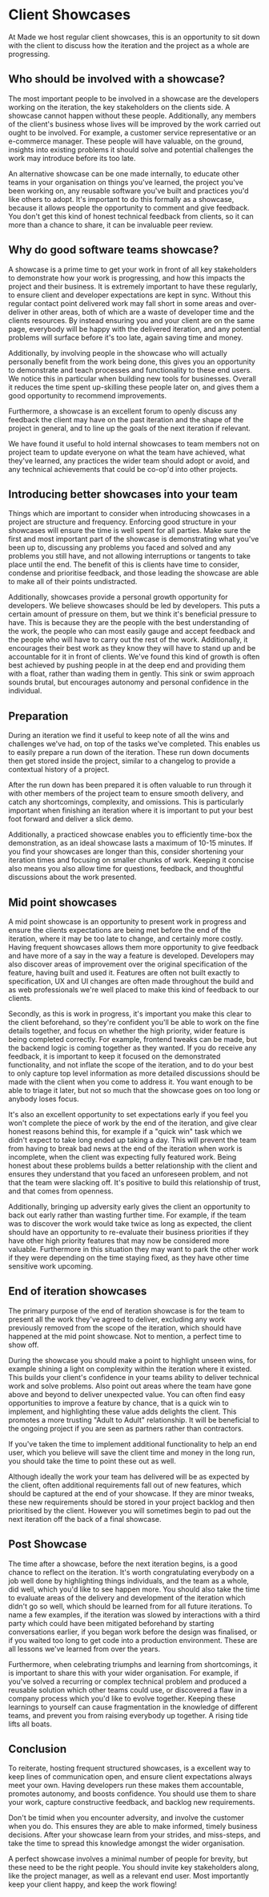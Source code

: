 # Client Showcases

At Made we host regular client showcases, this is an opportunity to sit down with the client to discuss how the iteration and the project as a whole are progressing.

## Who should be involved with a showcase?

The most important people to be involved in a showcase are the developers working on the iteration, the key stakeholders on the clients side. A showcase cannot happen without these people. Additionally, any members of the client's business whose lives will be improved by the work carried out ought to be involved. For example, a customer service representative or an e-commerce manager. These people will have valuable, on the ground, insights into existing problems it should solve and potential challenges the work may introduce before its too late.

An alternative showcase can be one made internally, to educate other teams in your organisation on things you've learned, the project you've been working on, any reusable software you've built and practices you'd like others to adopt. It's important to do this formally as a showcase, because it allows people the opportunity to comment and give feedback. You don't get this kind of honest technical feedback from clients, so it can more than a chance to share, it can be invaluable peer review.

## Why do good software teams showcase?

A showcase is a prime time to get your work in front of all key stakeholders to demonstrate how your work is progressing, and how this impacts the project and their business. It is extremely important to have these regularly, to ensure client and developer expectations are kept in sync. Without this regular contact point delivered work may fall short in some areas and over-deliver in other areas, both of which are a waste of developer time and the clients resources. By instead ensuring you and your client are on the same page, everybody will be happy with the delivered iteration, and any potential problems will surface before it's too late, again saving time and money.

Additionally, by involving people in the showcase who will actually personally benefit from the work being done, this gives you an opportunity to demonstrate and teach processes and functionality to these end users. We notice this in particular when building new tools for businesses. Overall it reduces the time spent up-skilling these people later on, and gives them a good opportunity to recommend improvements.

Furthermore, a showcase is an excellent forum to openly discuss any feedback the client may have on the past iteration and the shape of the project in general, and to line up the goals of the next iteration if relevant.

We have found it useful to hold internal showcases to team members not on project team to update everyone on what the team have achieved, what they've learned, any practices the wider team should adopt or avoid, and any technical achievements that could be co-op'd into other projects.

## Introducing better showcases into your team

Things which are important to consider when introducing showcases in a project are structure and frequency. Enforcing good structure in your showcases will ensure the time is well spent for all parties. Make sure the first and most important part of the showcase is demonstrating what you've been up to, discussing any problems you faced and solved and any problems you still have, and not allowing interruptions or tangents to take place until the end. The benefit of this is clients have time to consider, condense and prioritise feedback, and those leading the showcase are able to make all of their points undistracted.

Additionally, showcases provide a personal growth opportunity for developers. We believe showcases should be led by developers. This puts a certain amount of pressure on them, but we think it's beneficial pressure to have. This is because they are the people with the best understanding of the work, the people who can most easily gauge and accept feedback and the people who will have to carry out the rest of the work. Additionally, it encourages their best work as they know they will have to stand up and be accountable for it in front of clients. We've found this kind of growth is often best achieved by pushing people in at the deep end and providing them with a float, rather than wading them in gently. This sink or swim approach sounds brutal, but encourages autonomy and personal confidence in the individual.

## Preparation

During an iteration we find it useful to keep note of all the wins and challenges we've had, on top of the tasks we've completed. This enables us to easily prepare a run down of the iteration. These run down documents then get stored inside the project, similar to a changelog to provide a contextual history of a project.

After the run down has been prepared it is often valuable to run through it with other members of the project team to ensure smooth delivery, and catch any shortcomings, complexity, and omissions. This is particularly important when finishing an iteration where it is important to put your best foot forward and deliver a slick demo.

Additionally, a practiced showcase enables you to efficiently time-box the demonstration, as an ideal showcase lasts a maximum of 10-15 minutes. If you find your showcases are longer than this, consider shortening your iteration times and focusing on smaller chunks of work. Keeping it concise also means you also allow time for questions, feedback, and thoughtful discussions about the work presented.

## Mid point showcases

A mid point showcase is an opportunity to present work in progress and ensure the clients expectations are being met before the end of the iteration, where it may be too late to change, and certainly more costly. Having frequent showcases allows them more opportunity to give feedback and have more of a say in the way a feature is developed. Developers may also discover areas of improvement over the original specification of the feature, having built and used it. Features are often not built exactly to specification, UX and UI changes are often made throughout the build and as web professionals we're well placed to make this kind of feedback to our clients.

Secondly, as this is work in progress, it's important you make this clear to the client beforehand, so they're confident you'll be able to work on the fine details together, and focus on whether the high priority, wider feature is being completed correctly. For example, frontend tweaks can be made, but the backend logic is coming together as they wanted. If you do receive any feedback, it is important to keep it focused on the demonstrated functionality, and not inflate the scope of the iteration, and to do your best to only capture top level information as more detailed discussions should be made with the client when you come to address it. You want enough to be able to triage it later, but not so much that the showcase goes on too long or anybody loses focus.

It's also an excellent opportunity to set expectations early if you feel you won't complete the piece of work by the end of the iteration, and give clear honest reasons behind this, for example if a "quick win" task which we didn't expect to take long ended up taking a day. This will prevent the team from having to break bad news at the end of the iteration when work is incomplete, when the client was expecting fully featured work. Being honest about these problems builds a better relationship with the client and ensures they understand that you faced an unforeseen problem, and not that the team were slacking off. It's positive to build this relationship of trust, and that comes from openness.

Additionally, bringing up adversity early gives the client an opportunity to back out early rather than wasting further time. For example, if the team was to discover the work would take twice as long as expected, the client should have an opportunity to re-evaluate their business priorities if they have other high priority features that may now be considered more valuable. Furthermore in this situation they may want to park the other work if they were depending on the time staying fixed, as they have other time sensitive work upcoming.


## End of iteration showcases

The primary purpose of the end of iteration showcase is for the team to present all the work they've agreed to deliver, excluding any work previously removed from the scope of the iteration, which should have happened at the mid point showcase. Not to mention, a perfect time to show off.

During the showcase you should make a point to highlight unseen wins, for example shining a light on complexity within the iteration where it existed. This builds your client's confidence in your teams ability to deliver technical work and solve problems. Also point out areas where the team have gone above and beyond to deliver unexpected value. You can often find easy opportunities to improve a feature by chance, that is a quick win to implement, and highlighting these value adds delights the client. This promotes a more trusting "Adult to Adult" relationship. It will be beneficial to the ongoing project if you are seen as partners rather than contractors.

If you've taken the time to implement additional functionality to help an end user, which you believe will save the client time and money in the long run, you should take the time to point these out as well.

Although ideally the work your team has delivered will be as expected by the client, often additional requirements fall out of new features, which should be captured at the end of your showcase. If they are minor tweaks, these new requirements should be stored in your project backlog and then prioritised by the client. However you will sometimes begin to pad out the next iteration off the back of a final showcase.

## Post Showcase

The time after a showcase, before the next iteration begins, is a good chance to reflect on the iteration. It's worth congratulating everybody on a job well done by highlighting things individuals, and the team as a whole, did well, which you'd like to see happen more. You should also take the time to evaluate areas of the delivery and development of the iteration which didn't go so well, which should be learned from for all future iterations. To name a few examples, if the iteration was slowed by interactions with a third party which could have been mitigated beforehand by starting conversations earlier, if you began work before the design was finalised, or if you waited too long to get code into a production environment. These are all lessons we've learned from over the years.

Furthermore, when celebrating triumphs and learning from shortcomings, it is important to share this with your wider organisation. For example, if you've solved a recurring or complex technical problem and produced a reusable solution which other teams could use, or discovered a flaw in a company process which you'd like to evolve together. Keeping these learnings to yourself can cause fragmentation in the knowledge of different teams, and prevent you from raising everybody up together. A rising tide lifts all boats.

## Conclusion

To reiterate, hosting frequent structured showcases, is a excellent way to keep lines of communication open, and ensure client expectations always meet your own. Having developers run these makes them accountable, promotes autonomy, and boosts confidence. You should use them to share your work, capture constructive feedback, and backlog new requirements.

Don't be timid when you encounter adversity, and involve the customer when you do. This ensures they are able to make informed, timely business decisions. After your showcase learn from your strides, and miss-steps, and take the time to spread this knowledge amongst the wider organisation.

A perfect showcase involves a minimal number of people for brevity, but these need to be the right people. You should invite key stakeholders along, like the project manager, as well as a relevant end user. Most importantly keep your client happy, and keep the work flowing!
